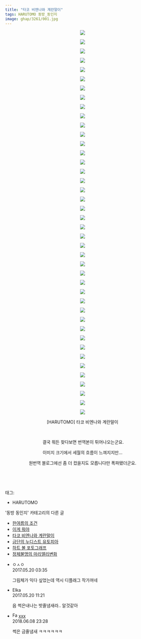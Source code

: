 ```yaml
---
title: "타코 비엔나와 계란말이"
tags: HARUTOMO 동방_동인지
image: ghap/3261/001.jpg
---
```

<div class="article">
<p style="text-align: center; clear: none; float: none;"><img src="{{ site.nasurl }}/ghap/3261/001.jpg"/></p>
<p style="text-align: center; clear: none; float: none;"><img src="{{ site.nasurl }}/ghap/3261/002.jpg"/></p>
<p style="text-align: center; clear: none; float: none;"><img src="{{ site.nasurl }}/ghap/3261/003.jpg"/></p>
<p style="text-align: center; clear: none; float: none;"><img src="{{ site.nasurl }}/ghap/3261/004.jpg"/></p>
<p style="text-align: center; clear: none; float: none;"><img src="{{ site.nasurl }}/ghap/3261/005.jpg"/></p>
<p style="text-align: center; clear: none; float: none;"><img src="{{ site.nasurl }}/ghap/3261/006.jpg"/></p>
<p style="text-align: center; clear: none; float: none;"><img src="{{ site.nasurl }}/ghap/3261/007.jpg"/></p>
<p style="text-align: center; clear: none; float: none;"><img src="{{ site.nasurl }}/ghap/3261/008.jpg"/></p>
<p style="text-align: center; clear: none; float: none;"><img src="{{ site.nasurl }}/ghap/3261/009.jpg"/></p>
<p style="text-align: center; clear: none; float: none;"><img src="{{ site.nasurl }}/ghap/3261/010.jpg"/></p>
<p style="text-align: center; clear: none; float: none;"><img src="{{ site.nasurl }}/ghap/3261/011.jpg"/></p>
<p style="text-align: center; clear: none; float: none;"><img src="{{ site.nasurl }}/ghap/3261/012.jpg"/></p>
<p style="text-align: center; clear: none; float: none;"><img src="{{ site.nasurl }}/ghap/3261/013.jpg"/></p>
<p style="text-align: center; clear: none; float: none;"><img src="{{ site.nasurl }}/ghap/3261/014.jpg"/></p>
<p style="text-align: center; clear: none; float: none;"><img src="{{ site.nasurl }}/ghap/3261/015.jpg"/></p>
<p style="text-align: center; clear: none; float: none;"><img src="{{ site.nasurl }}/ghap/3261/016.jpg"/></p>
<p style="text-align: center; clear: none; float: none;"><img src="{{ site.nasurl }}/ghap/3261/017.jpg"/></p>
<p style="text-align: center; clear: none; float: none;"><img src="{{ site.nasurl }}/ghap/3261/018.jpg"/></p>
<p style="text-align: center; clear: none; float: none;"><img src="{{ site.nasurl }}/ghap/3261/019.jpg"/></p>
<p style="text-align: center; clear: none; float: none;"><img src="{{ site.nasurl }}/ghap/3261/020.jpg"/></p>
<p style="text-align: center; clear: none; float: none;"><img src="{{ site.nasurl }}/ghap/3261/021.jpg"/></p>
<p style="text-align: center; clear: none; float: none;"><img src="{{ site.nasurl }}/ghap/3261/022.jpg"/></p>
<p style="text-align: center; clear: none; float: none;"><img src="{{ site.nasurl }}/ghap/3261/023.jpg"/></p>
<p style="text-align: center; clear: none; float: none;"><img src="{{ site.nasurl }}/ghap/3261/024.jpg"/></p>
<p style="text-align: center; clear: none; float: none;"><img src="{{ site.nasurl }}/ghap/3261/025.jpg"/></p>
<p style="text-align: center; clear: none; float: none;"><img src="{{ site.nasurl }}/ghap/3261/026.jpg"/></p>
<p style="text-align: center; clear: none; float: none;"><img src="{{ site.nasurl }}/ghap/3261/027.jpg"/></p>
<p style="text-align: center; clear: none; float: none;"><img src="{{ site.nasurl }}/ghap/3261/028.jpg"/></p>
<p style="text-align: center; clear: none; float: none;"><img src="{{ site.nasurl }}/ghap/3261/029.jpg"/></p>
<p style="text-align: center; clear: none; float: none;"><img src="{{ site.nasurl }}/ghap/3261/030.jpg"/></p>
<p style="text-align: center; clear: none; float: none;"><img src="{{ site.nasurl }}/ghap/3261/031.jpg"/></p>
<p style="text-align: center; clear: none; float: none;"><img src="{{ site.nasurl }}/ghap/3261/032.jpg"/></p>
<p style="text-align: center; clear: none; float: none;"><img src="{{ site.nasurl }}/ghap/3261/033.jpg"/></p>
<p style="text-align: center; clear: none; float: none;"><img src="{{ site.nasurl }}/ghap/3261/034.jpg"/></p>
<p style="text-align: center; clear: none; float: none;"><img src="{{ site.nasurl }}/ghap/3261/035.jpg"/></p>
<p style="text-align: center; clear: none; float: none;"><img src="{{ site.nasurl }}/ghap/3261/036.jpg"/></p>
<p style="text-align: center; clear: none; float: none;"><img src="{{ site.nasurl }}/ghap/3261/037.jpg"/></p>
<p style="text-align: center; clear: none; float: none;"><img src="{{ site.nasurl }}/ghap/3261/038.jpg"/></p>
<p style="text-align: center; clear: none; float: none;"><img src="{{ site.nasurl }}/ghap/3261/039.jpg"/></p>
<p style="text-align: center; clear: none; float: none;"><img src="{{ site.nasurl }}/ghap/3261/040.jpg"/></p>
<p style="text-align: center; clear: none; float: none;"><img src="{{ site.nasurl }}/ghap/3261/041.jpg"/></p>
<p style="text-align: center; clear: none; float: none;"><img src="{{ site.nasurl }}/ghap/3261/042.jpg"/></p>
<p style="text-align: center; clear: none; float: none;">[HARUTOMO] 타코 비엔나와 계란말이</p>
<p style="text-align: center; clear: none; float: none;"><br/></p>
<p style="text-align: center; clear: none; float: none;"> 결국 뭐든 찾다보면 번역본이 튀어나오는군요.</p>
<p style="text-align: center; clear: none; float: none;">이미지 크기에서 세월의 흐름이 느껴지지만...</p>
<p style="text-align: center; clear: none; float: none;">원번역 블로그에선 좀 더 컸을지도 모릅니다만 폭파됐더군요.</p>
<p style="text-align: center; clear: none; float: none;"><br/></p>
<p><br/></p>
</div><div class="tagTrail">
<p>태그: </p>
<ul>
<li>HARUTOMO</li>
</ul>
</div><div class="another">
<p>'동방 동인지' 카테고리의 다른 글</p>
<ul>
<li><a href="/2017-05-20-ghap_3263">한여름의 조건</a></li>
<li><a href="/2017-05-20-ghap_3262">이게 뭐야</a></li>
<li><a href="/2017-05-20-ghap_3261">타코 비엔나와 계란말이</a></li>
<li><a href="/2017-05-17-ghap_3255">금단의 누디스트 유토피아</a></li>
<li><a href="/2017-05-17-ghap_3254">하트 볼 포토그래프</a></li>
<li><a href="/2017-05-15-ghap_3253">정체불명의 마리앨리변화</a></li>
</ul>
</div><div class="cb_module cb_fluid">
<div class="cb_wrt cb_profile">
<div class="comment">
<ul>
<li class="cb_thumb_off" id="comment14993550">
<div class="cb_comment_area">
<div class="cb_info_area">
<div class="cb_section">
<span class="cb_nick_name">ㅇㅅㅇ</span>
</div>
<div class="cb_section">
<span class="cb_date">2017.05.20 03:35 </span>
</div>
</div>
<div class="cb_dsc_comment">
<p class="cb_dsc">
											그림체가 익다 싶었는데 역시 디플래그 작가꺼네
										</p>
</div>
</div></li>
<li class="cb_thumb_off" id="comment14993646">
<div class="cb_comment_area">
<div class="cb_info_area">
<div class="cb_section">
<span class="cb_nick_name">Elka</span>
</div>
<div class="cb_section">
<span class="cb_date">2017.05.20 11:21 </span>
</div>
</div>
<div class="cb_dsc_comment">
<p class="cb_dsc">
											음 썩은내나는 밧줄냄새라.. 알것같아
										</p>
</div>
</div></li>
<li class="cb_thumb_off" id="comment15268252">
<div class="cb_comment_area">
<div class="cb_info_area">
<div class="cb_section">
<span class="cb_nick_name"><img alt="Favicon of http://qksxodid12@naver.com" height="16" onerror="this.onerror=null;this.parentNode.removeChild(this)" src="http://naver.com/favicon.ico" width="16"/> <a href="http://qksxodid12@naver.com" onclick="return openLinkInNewWindow(this)">xxx</a></span>
</div>
<div class="cb_section">
<span class="cb_date">2018.06.08 23:28 </span>
</div>
</div>
<div class="cb_dsc_comment">
<p class="cb_dsc">
											썩은 금줄냄새 ㅋㅋㅋㅋㅋㅋ
										</p>
</div>
</div></li>
</ul>
</div>
</div><!-- commentList close -->
</div>